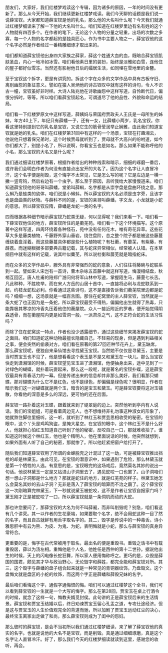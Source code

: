 
朋友们，大家好，我们红楼梦戏读这个专辑，因为诸多的原因，一年的时间没有更新了。那么从今天开始，我们继续更新红楼梦戏读。我们今天聊的话题是我们说一说薛宝钗。大家都知道薛宝钗是他的乳名，那么他的大名叫什么呢？今天我们就通过红楼梦细读来了解一下他的大名叫什么。咱们知道在红楼梦里边有名有姓的这个人物就有四百多个。在作者的笔下，无论这个人物的分量之轻重，出场的次数之多寡，每一个人物的名字都起的是独具匠心。作为书中主要人物之一，薛宝钗他的这个名字必然是作者经过一番精雕细琢才取出来的。

咱们都知道薛宝钗他出身四大家族之薛家，薛这个姓通大血的血，既暗合薛宝钗肌肤圣血，内心一地冷如冰雪。咱们看他素日里的装扮，始终是淡雅如白雪，连他住的屋子都好似雪冻。当然还有影射他日后的孀居生活，如同埋在雪地里的金簪。

至于宝钗这个拆字，更是有讲究的。拆这个字在众多的文学作品中具有古板守旧、离别幽怨的象征意义。譬如在猿人吴炳他的诗古钗叹中就有这样的诗句，令人不识古一幢，宝钗虽好非时样。大诗人陆兆他在诗歌幽怨中这样写道，自怜断代日，偏恨分拆时，等等。所以咱们看薛宝钗起名，可谓道尽了他的品性、外貌和命运的结局。

咱们看一下红楼梦原文中这样写道，薛姨妈与荣国府贾政夫人王氏是一母所生的姊妹，年方40上下，年纪只有薛蟠一子，还有一女，比薛蟠小两岁，乳名宝钗。你看这里特别提到它的乳名是宝钗，又说它生的筋骨莹润举止娴雅，由此我们知道宝钗就是她的乳名。咱们在红楼梦第31回中有这样的一个场景，宝钗在打趣湘云，他说他只想着保兄弟时，这个时候贾母就听到了，贾母就不大高兴的吩咐道，如今你们都大了，别提小名了，所以说啊，你看宝玉也是如名，那么如果不能称呼他的小名，那么宝钗的大名又是什么呢？

我们通过细读红楼梦原著，根据作者给出的种种线索和暗示，细细的琢磨一番后，或许我们会明白作者为何没有直接点出宝开的大名了。因为这个名字让人直冒冷汗，这个名字便是削毁，这个悔字不太常见，它是怎么写的呢？它是左边是一横一撇一竖弯钩，然后右边有一个虫字。那么至于原因，且听我给大家慢慢道来。咱们知道薛宝钗他的哥哥叫薛蟠，堂弟叫薛蝌，名字都是从崇字盘是盘曲环绕之意。那么蝌乃是蛙类的幼体，咱们说是小蝌蚪。所以薛宝钗的大名必须是虫字旁，且该字也是盘曲类的状物。与薛科不同的是，宝钗的亲哥叫薛蟠，字文龙，小龙就是小蛇的意思。所以薛宝钗应隋，薛蟠是龙蛇一类的名字。

四而根据各种细节暗示薛宝钗乃蛇类无疑，何以见得呢？我们来看一下。咱们看一下薛宝钗他住的地方，薛宝钗所住的是蘅芜苑。咱们看一下这个环境描写。这个原著中这样写道，四周环绕着各种怪石，苑中没有任何花木，唯有奇花异草。这些花草大多是藤类植物，千藤野外穿山垂岩，绕住盘阶，总之整个院子都是被这些藤蔓缠绕着盘淫着。而这些藤蔓具体都是些什么植物呢？有杜蘅，有蘼芜，有紫藤，有薜荔。而迷糊根据多部要典古籍记载，其与蛇床异常相似，经常被人认错。在本草纲目中就有这样的记载，说其叶似麋芜，所以说杜衡和蘼芜就是暗指蛇床。

而在众多的文学作品中，滕外具有非常强烈的蛇的意象，人们往往将藤碗与蛇联系到一起。譬如宋人宋岂有一首诗，曹木杂咏五首藤中就这样写道，悔漫相结盘，秋梢互回区。唐人杜甫的陪郑广游问何将军山林中写道，掌握陌生马，藤蔓七长舌。凡此种种，不胜枚举。而在宋人方岳的山居十首中，一直接将必利与龙蛇联系到一起，约枝龙蛇松必利。你看通过这些诗句，这不是直接告诉我们蘅芜院里边都是蛇吗？细细一想，这场景就是一幅百舌图。那住在蛇窝里的主人薛宝钗，当然就是一条大蛇了也正因为是一条蛇，所以薛宝钗最受不得热，偏偏他出生就得了热毒，只能靠极其寒凉的冷香丸压着他住的蘅屋院。众人一接近附近的罗巷，便开始觉得阴森透骨，而在蘅屋院内更是如雪洞一般，一派肃杀之气，这不正符合蛇的生活习性吗？

而除了住在蛇窝这一特点，作者也没少透露细节，通过这些细节来揭发薛宝钗的蛇之面目。咱们知道蛇这种动物最擅长隐藏自己，不轻易的现身，但是遇到利益相关之事，便会突然的偷袭对方。咱们看在原著的第27回芒种节花卉上，黛玉缺席，那么薛宝钗呢，便独自来枭仙馆去寻找黛玉宝钗。当然她不仅仅是寻黛玉，主要是当时贾宝玉也不见了，他是想看看这个表玉是不是又和黛玉在一块儿。那么当宝钗快走到潇湘馆的时候，薛宝钗望见宝玉进了潇湘馆，他便抽身出来，途中见到了一对绿色的蝴蝶，就扑着玩耍起来，那么这一段呢，就是著名的宝钗扑蝶，这是薛宝钗最具有青春活力的一幕。但是传递出来的信息却并非那么美好，我们看那只蝴蝶，那对蝴蝶为什么它不是红色，也不是绿色，却偏偏是绿色呢？很明显，作者在暗示我们这一对蝴蝶就是两个玉，暗含的是宝玉和黛玉。可是薛宝钗要将这对玉铺散，你看他的深意是多么的深远，更可怕的还在后面。

薛宝钗一路扑着这对玉蝶，跟着就来到了堤翠庭的边上。突然他听到亭内有人说话。我们的宝姐姐，可是看着周边无人，也不想维持非礼勿事这种淑女的形象了，她就煞住脚往里细听。这一听，就听到了林红玉和贾芸思相收受的秘密。在宝钗的眼中，这个丫头是鸡鸣狗盗，是掩大星空。在宝钗的眼中，这个林红玉不是什么好人，他就担心怕红玉知道自己听到了他的秘密，反咬自己一口，那就难收拾了。谁知道这时候这个林红玉，他也是个精明人，他在里面说话的时候，他突然就想到，如果外面有人听了自己的秘密，那就惨了。所以他赶紧把窗户给打开了。

随后我们知道薛宝钗用了所谓的金蝉脱壳之计混过了这一劫，可是被薛宝钗推出挡枪的却是林黛玉。由此可见，在宝钗的潜意识中，如果遇到了危险，那么林黛玉就是第一个牺牲的人选。有意思的是，宝钗眼完的这场戏后，竟然莫名其妙的说出一句话。他说林黛玉一定是又钻进山子洞里去了，遇见蛇咬一口也罢了。山子洞咱们想一想山子洞那是什么地方？那就是蛇住的地方，就是红芜苑的样子。林黛玉她怎么会莫名其妙的去山子洞？无非是落入了薛宝钗的暗算而不治之霸了。这个薛宝钗这一次刚暗算完林黛玉，下一秒就说黛玉被蛇咬，这不是作者让宝钗自报家门吗？黛玉刚才正是被蛇咬了一口，所以薛宝钗就是一条伺机而动的大蛇。

那也许您要问了，那薛宝钗的大名为何不叫薛阇，而非叫削毁呢？别急，咱们看这有几个讲究。其一以作者的生花豪端，如果要取个名字，绝不会用蛇这种一目了然的名字，而且自古就鲜有用舌字取名字的。其二，毁字是传说中的一种毒舌。诗小雅思肝中有云为熊、为皮、为鬼、为蛇，表明悔就是小蛇，那么与薛宝钗的真身异常符合。

更重要的是，悔字在古代常被用于取名，最出名的便是重毁书。重毁之诰书中有载重毁居，薛以为汤左相。重悔他是个人名，他姓任是西仲的第十二世孙。据说他出生的时候，天上的闪电像长蛇狂舞，所以家人便用悔称呼之。更巧的是，众毁是薛国的国君，颇见其才华与政治野心，无论毁字和薛姓，都完全能和薛宝钗对所。其三，这个毁字与薛蟠的盘子组合起来就是一种常见的青铜器纹饰，乃盘毁文。这个盘悔文就是盘区的小蛇的纹饰，而这两个字正是薛蟠和薛毁兄妹的名字。

最后咱们看悔这个字，通假字通悔恨的悔。咱们可以通过红楼梦这个全书，我们可以看到薛宝钗的一生就是一个大写的悔字。那么在第28回，贾宝玉在桌上行酒令的时候，就念了这样一句，悔教夫婿觅封侯。此句讲的正是薛宝钗后来的生活情景。薛宝钗和贾宝玉结婚以后，终日劝谏贾宝玉留心孔孟之道，专攻仕途经济。但是这与贾宝玉的人生价值观完全的背道而驰，所以加剧了贾宝玉远动红尘的决心，最终宝玉离家出走做了和尚，那么薛宝钗则成为了闺中的怨妇。

那么彼时的薛宝钗，是会不当初所以我们通过红楼梦细读，来了解了薛宝钗他的真实的名字。也就是说他的大名不是宝钗，而是削毁。真是通过细细琢磨，真是这个名字让人直冒冷汗。好了，那么我们今天的红楼梦细读就读到这里，感谢您的收听，再会。


